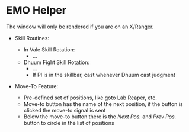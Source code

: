 # EMO Helper

The window will only be rendered if you are on an X/Ranger.

- Skill Routines:
    - In Vale Skill Rotation:
        - ...
    - Dhuum Fight Skill Rotation:
        - ...
        - If PI is in the skillbar, cast whenever Dhuum cast judgment

- Move-To Feature:
    - Pre-defined set of positions, like goto Lab Reaper, etc.
    - Move-to button has the name of the next position, if the button is clicked the move-to signal is sent
    - Below the move-to button there is the *Next Pos.* and *Prev Pos.* button to circle in the list of positions
